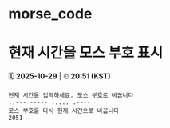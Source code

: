 # morse_code
# 현재 시간을 모스 부호 표시
<!-- MORSE_TIME_START -->
🗓️ **2025-10-29** | ⏰ **20:51 (KST)**

```
현재 시간을 입력하세요. 모스 부호로 바꿉니다
..--- ----- ..... .----
모스 부호를 다시 현재 시간으로 바꿉니다
2051
```
<!-- MORSE_TIME_END -->
